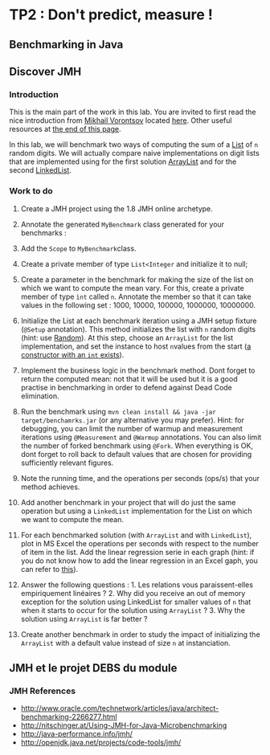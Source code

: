 # TP2 : Don't predict, measure !


## Benchmarking in Java

## Discover JMH

### Introduction
This is the main part of the work in this lab.
You are invited to first read the nice introduction from [Mikhail Vorontsov](http://java-performance.info/author/Mike/) located [here](http://java-performance.info/jmh/).
Other useful resources at [the end of this page](#references).

In this lab, we will benchmark two ways of computing the sum of a [List](http://docs.oracle.com/javase/7/docs/api/java/util/AbstractList.html) of `n` random digits.
We will actually compare naive implementations on digit lists that are implemented using for the first solution [ArrayList](http://docs.oracle.com/javase/7/docs/api/java/util/ArrayList.html) and for the second [LinkedList](http://docs.oracle.com/javase/7/docs/api/java/util/LinkedList.html).


### Work to do

1. Create a JMH project using the 1.8 JMH online archetype.

2. Annotate the generated `MyBenchmark` class generated for your benchmarks :
  1. Add the `Scope` to `MyBenchmark`class.
  2. Create a private member of type `List<Integer` and initialize it to null;
  3. Create a parameter in the benchmark for making the size of the list on which we want to compute the mean vary. For this, create a private member of type `ìnt` called `n`. Annotate the member so that it can take values in the following set : 1000, 10000, 100000, 1000000, 10000000.
  4. Initialize the List at each benchmark iteration using a JMH setup fixture (`@Setup` annotation). This method initializes the list with `n` random digits (hint: use [Random](http://docs.oracle.com/javase/7/docs/api/java/util/Random.html)). At this step, choose an `ArrayList` for the list implementation, and set the instance to host `n`values from the start ([a constructor with an `int` exists](http://docs.oracle.com/javase/7/docs/api/java/util/ArrayList.html#ArrayList(int))).
  5. Implement the business logic in the benchmark method. Dont forget to return the computed mean: not that it will be used but it is a good practise in benchmarking in order to defend against Dead Code elimination.
  6. Run the benchmark using `mvn clean install && java -jar target/benchamrks.jar` (or any alternative you may prefer).
   Hint: for debugging, you can limit the number of warmup and measurement iterations using `@Measurement` and `@Warmup` annotations. You can also limit the number of forked benchmark using `@Fork`. When everything is OK, dont forget to roll back to default values that are chosen for providing sufficiently relevant figures.
  7. Note the running time, and the operations per seconds (ops/s) that your method achieves.
  8. Add another benchmark in your project that will do just the same operation but using a `LinkedList` implementation for the List on which we want to compute the mean.
  9. For each benchmarked solution (with `ArrayList` and with `LinkedList`), plot in MS Excel the operations per seconds with respect to the number of item in the list. Add the linear regression serie in each graph (hint: if you do not know how to add the linear regression in an Excel gaph, you can refer to [this](http://www-physique.u-strasbg.fr/~udp/articles/www-clepsydre/Excel-how-to-II.pdf)).
  10. Answer the following questions :
    1. Les relations vous paraissent-elles empiriquement linéaires ?
    2. Why did you receive an out of memory exception for the solution using LinkedList for smaller values of `n` that when it starts to occur for the solution using `ArrayList` ?
    3. Why the solution using `ArrayList` is far better ?
  11. Create another benchmark in order to study the impact of initializing the `ArrayList` with a default value instead of size `n` at instanciation.

## JMH et le projet DEBS du module



<a name="references"></a>
### JMH References
- http://www.oracle.com/technetwork/articles/java/architect-benchmarking-2266277.html
- http://nitschinger.at/Using-JMH-for-Java-Microbenchmarking
- http://java-performance.info/jmh/
- http://openjdk.java.net/projects/code-tools/jmh/


